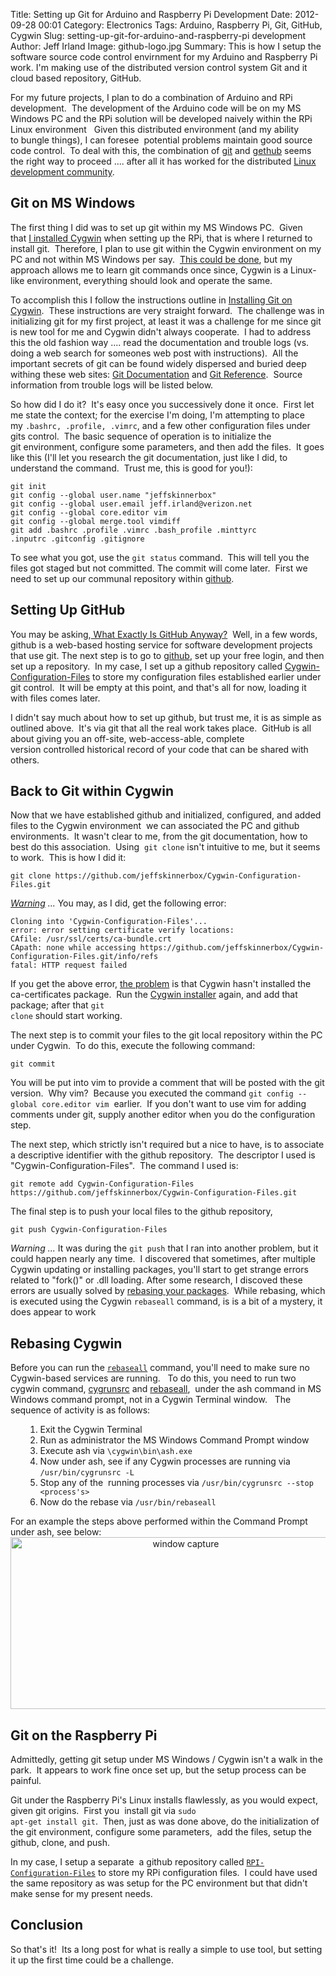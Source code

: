 Title: Setting up Git for Arduino and Raspberry Pi Development
Date: 2012-09-28 00:01
Category: Electronics
Tags: Arduino, Raspberry Pi, Git, GitHub, Cygwin
Slug: setting-up-git-for-arduino-and-raspberry-pi development
Author: Jeff Irland
Image: github-logo.jpg
Summary: This is how I setup the software source code control envirnment for my Arduino and Raspberry Pi work. I'm making use of the distributed version control system Git and it cloud based repository, GitHub.

For my future projects, I plan to do a combination of Arduino and RPi development.  The development of the Arduino code will be on my MS Windows PC and the RPi solution will be developed naively within the RPi Linux environment   Given this distributed environment (and my ability to bungle things), I can foresee  potential problems maintain good source code control.  To deal with this, the combination of <a href="http://git-scm.com/">git</a> and <a href="https://github.com/">gethub</a> seems the right way to proceed .... after all it has worked for the distributed <a href="http://git-scm.com/book/en/Getting-Started-A-Short-History-of-Git">Linux development community</a>.
<h2>Git on MS Windows</h2>
The first thing I did was to set up git within my MS Windows PC.  Given that <a href="http://jeffskinnerbox.wordpress.com/2012/09/09/raspberry-pi-has-arrived/">I installed Cygwin</a> when setting up the RPi, that is where I returned to install git.  Therefore, I plan to use git within the Cygwin environment on my PC and not within MS Windows per say.  <a href="http://git-scm.com/downloads">This could be done</a>, but my approach allows me to learn git commands once since, Cygwin is a Linux-like environment, everything should look and operate the same.

To accomplish this I follow the instructions outline in <a href="http://www.celinio.net/techblog/?p=818">Installing Git on Cygwin</a>.  These instructions are very straight forward.  The challenge was in initializing git for my first project, at least it was a challenge for me since git is new tool for me and Cygwin didn't always cooperate.  I had to address this the old fashion way .... read the documentation and trouble logs (vs. doing a web search for someones web post with instructions).  All the important secrets of git can be found widely dispersed and buried deep withing these web sites: <a href="http://git-scm.com/documentation">Git Documentation</a> and <a href="http://gitref.org/index.html">Git Reference</a>.  Source information from trouble logs will be listed below.

So how did I do it?  It's easy once you successively done it once.  First let me state the context; for the exercise I'm doing, I'm attempting to place my <code>.bashrc, .profile, .vimrc</code>, and a few other configuration files under gits control.  The basic sequence of operation is to initialize the git environment, configure some parameters, and then add the files.  It goes like this (I'll let you research the git documentation, just like I did, to understand the command.  Trust me, this is good for you!):
<p style="padding-left:30px;">

```shell
git init
git config --global user.name "jeffskinnerbox"
git config --global user.email jeff.irland@verizon.net
git config --global core.editor vim
git config --global merge.tool vimdiff
git add .bashrc .profile .vimrc .bash_profile .minttyrc .inputrc .gitconfig .gitignore
```

To see what you got, use the <code>git status</code> command.  This will tell you the files got staged but not committed. The commit will come later.  First we need to set up our communal repository within <a href="https://github.com/">github</a>.
<h2>Setting Up GitHub</h2>
You may be asking,<a href="http://techcrunch.com/2012/07/14/what-exactly-is-github-anyway/"> What Exactly Is GitHub Anyway?</a>  Well, in a few words, github is a web-based hosting service for software development projects that use git. The next step is to go to <a href="https://github.com/">github</a>, set up your free login, and then set up a repository.  In my case, I set up a github repository called <a href="https://github.com/jeffskinnerbox/Cygwin-Configuration-Files">Cygwin-Configuration-Files</a> to store my configuration files established earlier under git control.  It will be empty at this point, and that's all for now, loading it with files comes later.

I didn't say much about how to set up github, but trust me, it is as simple as outlined above.  It's via git that all the real work takes place.  GitHub is all about giving you an off-site, web-access-able, complete version controlled historical record of your code that can be shared with others.
<h2>Back to Git within Cygwin</h2>
Now that we have established github and initialized, configured, and added files to the Cygwin environment  we can associated the PC and github environments.  It wasn't clear to me, from the git documentation, how to best do this association.  Using  <code>git clone</code> isn't intuitive to me, but it seems to work.  This is how I did it:

```shell
git clone https://github.com/jeffskinnerbox/Cygwin-Configuration-Files.git
```

<em><span style="text-decoration:underline;">Warning</span> ...</em> You may, as I did, get the following error:

```
Cloning into 'Cygwin-Configuration-Files'...
error: error setting certificate verify locations:
CAfile: /usr/ssl/certs/ca-bundle.crt
CApath: none while accessing https://github.com/jeffskinnerbox/Cygwin-Configuration-Files.git/info/refs
fatal: HTTP request failed
```

If you get the above error, <a href="http://codeforthesoul.blogspot.com/2012/09/git-error-about-missing-certificates-on.html">the problem</a> is that Cygwin hasn't installed the ca-certificates package.  Run the <a href="http://www.cygwin.com/install.html">Cygwin installer</a> again, and add that package; after that <code>git clone</code> should start working.

The next step is to commit your files to the git local repository within the PC under Cygwin.  To do this, execute the following command:

```
git commit
```

You will be put into vim to provide a comment that will be posted with the git version.  Why vim?  Because you executed the command <code>git config --global core.editor vim</code>  earlier.  If you don't want to use vim for adding comments under git, supply another editor when you do the configuration step.

The next step, which strictly isn't required but a nice to have, is to associate a descriptive identifier with the github repository.  The descriptor I used is "Cygwin-Configuration-Files".  The command I used is:

```shell
git remote add Cygwin-Configuration-Files https://github.com/jeffskinnerbox/Cygwin-Configuration-Files.git
```

The final step is to push your local files to the github repository,

```
git push Cygwin-Configuration-Files
```

<em>Warning ... </em> It was during the <code>git push</code> that I ran into another problem, but it could happen nearly any time.  I discovered that sometimes, after multiple Cygwin updating or installing packages, you'll start to get strange errors related to "fork()" or .dll loading. After some research, I discoved these errors are usually solved by <a href="http://cygwin.wikia.com/wiki/Rebaseall">rebasing your packages</a>.  While rebasing, which is executed using the Cygwin <code>rebaseall</code> command, is is a bit of a mystery, it does appear to work
<h2>Rebasing Cygwin</h2>
Before you can run the <code><a href="http://inamidst.com/eph/cygwin">rebaseall</a></code> command, you'll need to make sure no Cygwin-based services are running.   To do this, you need to run two cygwin command, <a href="http://cygwin.com/faq/faq.setup.html#faq.setup.uninstall-service">cygrunsrc</a> and <a href="http://superuser.com/questions/194529/cygwin-fatal-error-unable-to-remap-what-does-it-mean">rebaseall</a>,  under the ash command in MS Windows command prompt, not in a Cygwin Terminal window.   The sequence of activity is as follows:
<ol>
<ol>
	<li>Exit the Cygwin Terminal</li>
	<li>Run as administrator the MS Windows Command Prompt window</li>
	<li>Execute ash via <code>\cygwin\bin\ash.exe</code></li>
	<li>Now under ash, see if any Cygwin processes are running via <code>/usr/bin/cygrunsrc -L</code></li>
	<li>Stop any of the  running processes via <code>/usr/bin/cygrunsrc --stop &lt;process's&gt;</code></li>
	<li>Now do the rebase via <code>/usr/bin/rebaseall</code></li>
</ol>
</ol>
For an example the steps above performed within the Command Prompt under ash, see below:

<center>
<a href="http://jeffskinnerbox.files.wordpress.com/2012/09/capture.jpg"><img title="Window Capture of ash, cygrunsrv, rebaseall" alt="window capture" src="/images/ash-run-capture.jpg" width="545" height="275" /></a>
</center>
<h2>Git on the Raspberry Pi</h2>
Admittedly, getting git setup under MS Windows / Cygwin isn't a walk in the park.  It appears to work fine once set up, but the setup process can be painful.

Git under the Raspberry Pi's Linux installs flawlessly, as you would expect, given git origins.  First you  install git via <code>sudo apt-get install git</code>.  Then, just as was done above, do the initialization of the git environment, configure some parameters,  add the files, setup the github, clone, and push.

In my case, I setup a separate  a github repository called <code><a href="https://github.com/jeffskinnerbox/RPI-Configuration-Files">RPI-Configuration-Files</a></code> to store my RPi configuration files.  I could have used the same repository as was setup for the PC environment but that didn't make sense for my present needs.
<h2>Conclusion</h2>
So that's it!  Its a long post for what is really a simple to use tool, but setting it up the first time could be a challenge.
